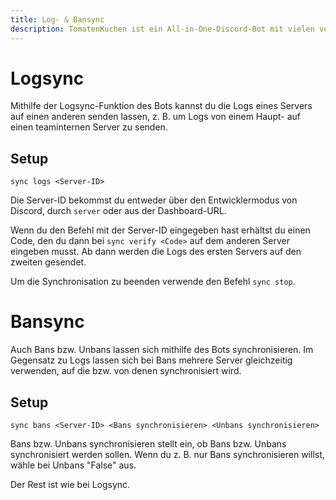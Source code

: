 ```yaml
---
title: Log- & Bansync
description: TomatenKuchen ist ein All-in-One-Discord-Bot mit vielen verschiedenen Funktionen. Hilft beim Setup von Log- und Bansync.
---
```


# Logsync
Mithilfe der Logsync-Funktion des Bots kannst du die Logs eines Servers auf einen anderen senden lassen, z. B. um Logs von einem Haupt- auf einen teaminternen Server zu senden.

## Setup
`sync logs <Server-ID>`

Die Server-ID bekommst du entweder über den Entwicklermodus von Discord, durch `server` oder aus der Dashboard-URL.

Wenn du den Befehl mit der Server-ID eingegeben hast erhältst du einen Code, den du dann bei `sync verify <Code>` auf dem anderen Server eingeben musst. Ab dann werden die Logs des ersten Servers auf den zweiten gesendet.

Um die Synchronisation zu beenden verwende den Befehl `sync stop`.

# Bansync
Auch Bans bzw. Unbans lassen sich mithilfe des Bots synchronisieren. Im Gegensatz zu Logs lassen sich bei Bans mehrere Server gleichzeitig verwenden, auf die bzw. von denen synchronisiert wird.

## Setup
`sync bans <Server-ID> <Bans synchronisieren> <Unbans synchronisieren>`

Bans bzw. Unbans synchronisieren stellt ein, ob Bans bzw. Unbans synchronisiert werden sollen. Wenn du z. B. nur Bans synchronisieren willst, wähle bei Unbans "False" aus.

Der Rest ist wie bei Logsync.
